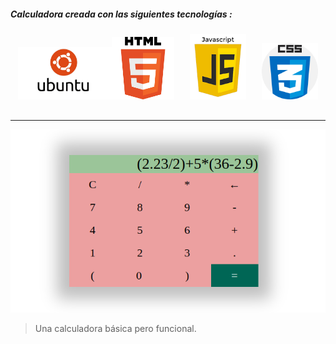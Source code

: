 
##### Calculadora creada con las siguientes tecnologías :
<pre>
<center><img src="/img/ubuntu-logo.jpg" style="width:150px;"/><img src="/img/html5.png" style="width:100px;"/>   <img src="/img/javascript.png" style="width:90px;"/>   <img src="/img/css.png" style="width:90px;"/>
</center>
</pre>


---

<img src="/img/calculadora-parentesis.png" style="width:650px;"/>


> Una calculadora básica pero funcional.